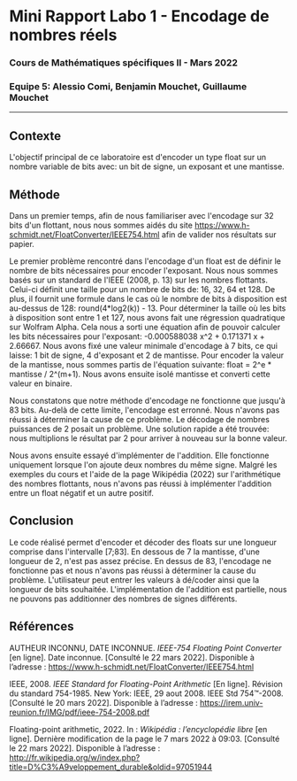 # Mini Rapport Labo 1 - Encodage de nombres réels
### Cours de Mathématiques spécifiques II - Mars 2022
### Equipe 5: Alessio Comi, Benjamin Mouchet, Guillaume Mouchet
---
## Contexte
L'objectif principal de ce laboratoire est d'encoder un type float sur un nombre variable de bits avec: un bit de signe, un exposant et une mantisse.
## Méthode
Dans un premier temps, afin de nous familiariser avec l'encodage sur 32 bits d'un flottant, nous nous sommes aidés du site https://www.h-schmidt.net/FloatConverter/IEEE754.html afin de valider nos résultats sur papier.

Le premier problème rencontré dans l'encodage d'un float est de définir le nombre de bits nécessaires pour encoder l'exposant. Nous nous sommes basés sur un standard de l'IEEE (2008, p. 13) sur les nombres flottants. Celui-ci définit une taille pour un nombre de bits de: 16, 32, 64 et 128. De plus, il fournit une formule dans le cas où le nombre de bits à disposition est au-dessus de 128: round(4*log2(k)) - 13. Pour déterminer la taille où les bits à disposition sont entre 1 et 127, nous avons fait une régression quadratique sur Wolfram Alpha. Cela nous a sorti une équation afin de pouvoir calculer les bits nécessaires pour l'exposant: -0.000588038 x^2 + 0.171371 x + 2.66667. Nous avons fixé une valeur minimale d'encodage à 7 bits, ce qui laisse: 1 bit de signe, 4 d'exposant et 2 de mantisse. Pour encoder la valeur de la mantisse, nous sommes partis de l'équation suivante: float = 2^e * mantisse / 2^(m+1). Nous avons ensuite isolé mantisse et converti cette valeur en binaire. 

Nous constatons que notre méthode d'encodage ne fonctionne que jusqu'à 83 bits. Au-delà de cette limite, l'encodage est erronné. Nous n'avons pas réussi à déterminer la cause de ce problème. Le décodage de nombres puissances de 2 posait un problème. Une solution rapide a été trouvée: nous multiplions le résultat par 2 pour arriver à nouveau sur la bonne valeur. 

Nous avons ensuite essayé d'implémenter de l'addition. Elle fonctionne uniquement lorsque l'on ajoute deux nombres du même signe. Malgré les exemples du cours et l'aide de la page Wikipédia (2022) sur l'arithmétique des nombres flottants, nous n'avons pas réussi à implémenter l'addition entre un float négatif et un autre positif. 

## Conclusion
Le code réalisé permet d'encoder et décoder des floats sur une longueur comprise dans l'intervalle [7;83]. En dessous de 7 la mantisse, d'une longueur de 2, n'est pas assez précise. En dessus de 83, l'encodage ne fonctionne pas et nous n'avons pas réussi à déterminer la cause du problème. L'utilisateur peut entrer les valeurs à dé/coder ainsi que la longueur de bits souhaitée. L'implémentation de l'addition est partielle, nous ne pouvons pas additionner des nombres de signes différents.
## Références

AUTHEUR INCONNU, DATE INCONNUE. _IEEE-754 Floating Point Converter_ [en ligne]. Date inconnue. [Consulté le 22 mars 2022]. Disponible à l’adresse : https://www.h-schmidt.net/FloatConverter/IEEE754.html

IEEE, 2008. _IEEE Standard for Floating-Point
Arithmetic_ [En ligne]. Révision du standard 754-1985. New York: IEEE, 29 aout 2008. IEEE Std 754™-2008. [Consulté le 20 mars 2022]. Disponible à l’adresse : https://irem.univ-reunion.fr/IMG/pdf/ieee-754-2008.pdf

Floating-point arithmetic, 2022. In : _Wikipédia : l’encyclopédie libre_ [en ligne]. Dernière modification de la page le 7 mars 2022 à 09:03. [Consulté le 22 mars 2022]. Disponible à l’adresse : http://fr.wikipedia.org/w/index.php?title=D%C3%A9veloppement_durable&oldid=97051944



